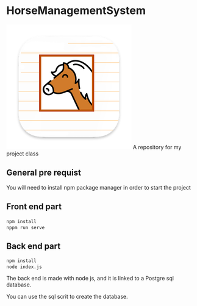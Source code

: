 # HorseManagementSystem
![logo](./logo.png)
A repository for my project class 

## General pre requist
You will need to install npm package manager in order to start the project

## Front end part
```
npm install
nppm run serve
```
## Back end part
```
npm install
node index.js
```
The back end is made with node js, and it is linked to a Postgre sql database.

You can use the sql scrit to create the database.

